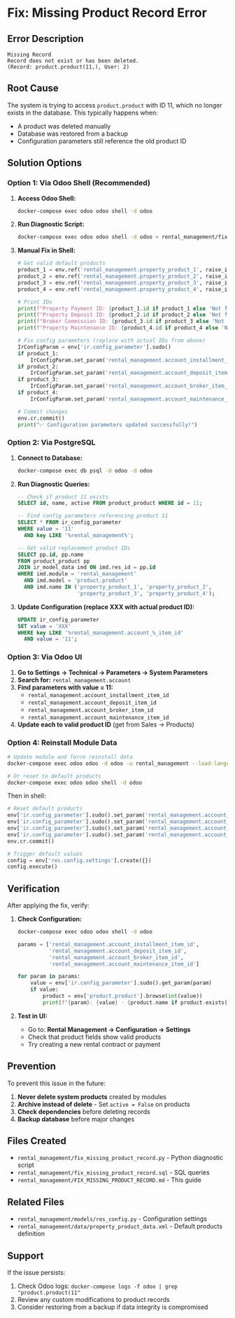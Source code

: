 # Fix: Missing Product Record Error

## Error Description
```
Missing Record
Record does not exist or has been deleted.
(Record: product.product(11,), User: 2)
```

## Root Cause
The system is trying to access `product.product` with ID 11, which no longer exists in the database. This typically happens when:
- A product was deleted manually
- Database was restored from a backup
- Configuration parameters still reference the old product ID

## Solution Options

### Option 1: Via Odoo Shell (Recommended)

1. **Access Odoo Shell:**
   ```bash
   docker-compose exec odoo odoo shell -d odoo
   ```

2. **Run Diagnostic Script:**
   ```bash
   docker-compose exec odoo odoo shell -d odoo < rental_management/fix_missing_product_record.py
   ```

3. **Manual Fix in Shell:**
   ```python
   # Get valid default products
   product_1 = env.ref('rental_management.property_product_1', raise_if_not_found=False)
   product_2 = env.ref('rental_management.property_product_2', raise_if_not_found=False)
   product_3 = env.ref('rental_management.property_product_3', raise_if_not_found=False)
   product_4 = env.ref('rental_management.property_product_4', raise_if_not_found=False)
   
   # Print IDs
   print(f"Property Payment ID: {product_1.id if product_1 else 'Not found'}")
   print(f"Property Deposit ID: {product_2.id if product_2 else 'Not found'}")
   print(f"Broker Commission ID: {product_3.id if product_3 else 'Not found'}")
   print(f"Property Maintenance ID: {product_4.id if product_4 else 'Not found'}")
   
   # Fix config parameters (replace with actual IDs from above)
   IrConfigParam = env['ir.config_parameter'].sudo()
   if product_1:
       IrConfigParam.set_param('rental_management.account_installment_item_id', str(product_1.id))
   if product_2:
       IrConfigParam.set_param('rental_management.account_deposit_item_id', str(product_2.id))
   if product_3:
       IrConfigParam.set_param('rental_management.account_broker_item_id', str(product_3.id))
   if product_4:
       IrConfigParam.set_param('rental_management.account_maintenance_item_id', str(product_4.id))
   
   # Commit changes
   env.cr.commit()
   print("✅ Configuration parameters updated successfully!")
   ```

### Option 2: Via PostgreSQL

1. **Connect to Database:**
   ```bash
   docker-compose exec db psql -U odoo -d odoo
   ```

2. **Run Diagnostic Queries:**
   ```sql
   -- Check if product 11 exists
   SELECT id, name, active FROM product_product WHERE id = 11;
   
   -- Find config parameters referencing product 11
   SELECT * FROM ir_config_parameter 
   WHERE value = '11' 
     AND key LIKE '%rental_management%';
   
   -- Get valid replacement product IDs
   SELECT pp.id, pp.name 
   FROM product_product pp
   JOIN ir_model_data imd ON imd.res_id = pp.id
   WHERE imd.module = 'rental_management' 
     AND imd.model = 'product.product'
     AND imd.name IN ('property_product_1', 'property_product_2', 
                      'property_product_3', 'property_product_4');
   ```

3. **Update Configuration (replace XXX with actual product ID):**
   ```sql
   UPDATE ir_config_parameter 
   SET value = 'XXX' 
   WHERE key LIKE '%rental_management.account_%_item_id' 
     AND value = '11';
   ```

### Option 3: Via Odoo UI

1. **Go to Settings → Technical → Parameters → System Parameters**
2. **Search for:** `rental_management.account`
3. **Find parameters with value = 11:**
   - `rental_management.account_installment_item_id`
   - `rental_management.account_deposit_item_id`
   - `rental_management.account_broker_item_id`
   - `rental_management.account_maintenance_item_id`
4. **Update each to valid product ID** (get from Sales → Products)

### Option 4: Reinstall Module Data

```bash
# Update module and force reinstall data
docker-compose exec odoo odoo -d odoo -u rental_management --load-language=en_US --stop-after-init

# Or reset to default products
docker-compose exec odoo odoo shell -d odoo
```

Then in shell:
```python
# Reset default products
env['ir.config_parameter'].sudo().set_param('rental_management.account_installment_item_id', False)
env['ir.config_parameter'].sudo().set_param('rental_management.account_deposit_item_id', False)
env['ir.config_parameter'].sudo().set_param('rental_management.account_broker_item_id', False)
env['ir.config_parameter'].sudo().set_param('rental_management.account_maintenance_item_id', False)
env.cr.commit()

# Trigger default values
config = env['res.config.settings'].create({})
config.execute()
```

## Verification

After applying the fix, verify:

1. **Check Configuration:**
   ```bash
   docker-compose exec odoo odoo shell -d odoo
   ```
   ```python
   params = ['rental_management.account_installment_item_id',
             'rental_management.account_deposit_item_id',
             'rental_management.account_broker_item_id',
             'rental_management.account_maintenance_item_id']
   
   for param in params:
       value = env['ir.config_parameter'].sudo().get_param(param)
       if value:
           product = env['product.product'].browse(int(value))
           print(f"{param}: {value} - {product.name if product.exists() else 'NOT FOUND!'}")
   ```

2. **Test in UI:**
   - Go to: **Rental Management → Configuration → Settings**
   - Check that product fields show valid products
   - Try creating a new rental contract or payment

## Prevention

To prevent this issue in the future:

1. **Never delete system products** created by modules
2. **Archive instead of delete** - Set `active = False` on products
3. **Check dependencies** before deleting records
4. **Backup database** before major changes

## Files Created

- `rental_management/fix_missing_product_record.py` - Python diagnostic script
- `rental_management/fix_missing_product_record.sql` - SQL queries
- `rental_management/FIX_MISSING_PRODUCT_RECORD.md` - This guide

## Related Files

- `rental_management/models/res_config.py` - Configuration settings
- `rental_management/data/property_product_data.xml` - Default products definition

## Support

If the issue persists:
1. Check Odoo logs: `docker-compose logs -f odoo | grep "product.product(11"`
2. Review any custom modifications to product records
3. Consider restoring from a backup if data integrity is compromised
